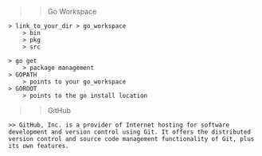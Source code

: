 >> Go Workspace

	> link_to_your_dir > go_workspace
		> bin
		> pkg
		> src
		
	> go get
		> package management
	> GOPATH
		> points to your go_workspace
	> GOROOT
		> points to the go install location 
		
>> GitHub

	>> GitHub, Inc. is a provider of Internet hosting for software development and version control using Git. It offers the distributed version control and source code management functionality of Git, plus its own features. 
